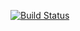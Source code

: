 [![Build Status](https://travis-ci.org/yarcub/runnr-workout.svg?branch=master)](https://travis-ci.org/yarcub/runnr-workout)
